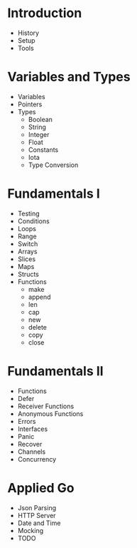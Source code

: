 

# Introduction

* History
* Setup
* Tools

# Variables and Types

* Variables
* Pointers
* Types
  * Boolean
  * String
  * Integer
  * Float
  * Constants
  * Iota
  * Type Conversion
    
# Fundamentals I

* Testing
* Conditions
* Loops
* Range
* Switch
* Arrays
* Slices
* Maps
* Structs
* Functions  
    * make
    * append
    * len
    * cap
    * new
    * delete
    * copy
    * close
    
# Fundamentals II

* Functions
* Defer
* Receiver Functions
* Anonymous Functions
* Errors
* Interfaces
* Panic
* Recover
* Channels
* Concurrency

# Applied Go

* Json Parsing
* HTTP Server
* Date and Time
* Mocking
* TODO
